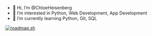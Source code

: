 - 👋 Hi, I’m @ChloeHeisenberg
- 👀 I’m interested in Python, Web Development, App Development
- 🌱 I’m currently learning Python, Git, SQL

<a href="https://roadmap.sh"><img src="https://api.roadmap.sh/v1-badge/wide/64a73fc01dadb37b72b49920?variant=light" alt="roadmap.sh"/></a>
